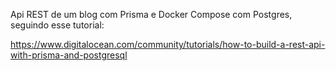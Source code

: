 Api REST de um blog com Prisma e Docker Compose com Postgres, seguindo esse tutorial:

https://www.digitalocean.com/community/tutorials/how-to-build-a-rest-api-with-prisma-and-postgresql
